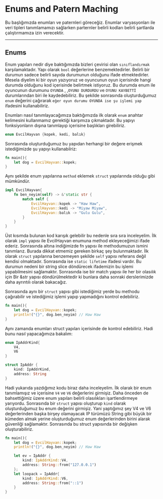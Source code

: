 # Enums and Patern Maching

Bu başlığımızda enumları ve paternleri göreceğiz. Enumlar varyasyonları ile veri tipleri tanımlamamızı sağlarken parternler belirli kodları belirli şartlarda çalıştırmamıza izin verecektir. 

--- 

## Enums

Enum yapıları nedir diye baktığımızda bizleri çevirisi olan `sınıflandırmak` karşılamaktadır. Yapı olarak `bool` değerlerine benzemektedirler. Belirli bir durumun sadece belirli sayıda durumunun olduğunu ifade etmektedirler. Mesela diyelim ki bir oyun yazıyoruz ve oyuncunun oyun içerisinde hangi durumda olduğunu kod içerisinde belirtmek istiyoruz. Bu durumda enum ile oyuncunun durumunu `OYUNDA` , ,`OYUNU DURDURDU` ve `OYUNU KAYBETTİ` durumlarından biri ile kaydedebiliriz. Bu şekilde sonrasında oluşturduğumuz `enum` değerini çağırarak `eğer oyun durumu OYUNDA ise şu işlemi yap` ifadesini kullanabiliriz. 

Enumları nasıl tanımlayacağımıza baktığımızda ilk olarak `enum` anahtar kelimesini kullanmamız gerektiği karşımıza çıkmaktadır. Bu yapıyı fonksiyonların dışına tanımlayıp içerisine başlıkları girebiliriz.

```Rust
enum EvcilHayvan {kopek, kedi, balık}
```

Sonrasında oluşturduğumuz bu yapıdan herhangi bir değere erişmek istediğimizde şu yapıyı kullanabilriz:

```Rust
fn main(){
    let dog = EvcilHayvan::kopek;
}
```

Aynı şekilde enum yapılarına `method` eklemek `struct` yapılarında olduğu gibi mümkündür. 

```Rust
impl EvcilHayvan{
    fn ben_neyim(self) -> &'static str {
        match self {
            EvcilHayvan::kopek -> "Haw Haw",
            EvcilHayvan::kedi -> "Miyaw Miyaw",
            EvcilHayvan::balık -> "Gulu Gulu",
        }
    }
}
```

Üst kısımda bulunan kod karışık gelebilir bu nedenle sıra sıra inceleyelim. İlk olarak `impl` yapısı ile EvcilHayvan enumuna method ekleyeceğimizi ifade ederiz. Sonrasında altına indiğimizde fn yapısı ile methodumuzun ismini tanımlarız. Burada dikkat etmemiz gereken birkaç şey bulunmaktadır. İlk olarak `struct` yapılarına benzemeyen şekilde `self` yapısı referans değil kendisi olmaktadır. Sonrasında ise `static lifetime` ifadesi vardır. Bu durumun nedeni bir string slice döndürecek ifademizin bu işlemi yapabilmesini sağlamaktır. Sonrasında ise bir match yapısı ile her bir olasılık için Bir &str yapısı döndürülmektedir ki bunlara daha sonraki derslerimizde daha ayrıntılı olarak bakacağız.

Sonrasında aynı bir `struct` yapısı gibi istediğimiz yerde bu methodu çağırabilir ve istediğimiz işlemi yapıp yapmadığını kontrol edebiliriz.

```Rust
fn main(){
    let dog = EvcilHayvan::kopek;
    println!("{}", dog.ben_neyim) // Haw Haw
}
```

Aynı zamanda enumları struct yapıları içerisinde de kontrol edebiliriz. Hadi bunu nasıl yapacağımıza bakalım:

```Rust
enum IpAddrKind{
    V4,
    V6
}

struct IpAddr {
    kind: IpAddrKind,
    address: String
}
```

Hadi yukarıda yazdığımız kodu biraz daha inceleyelim. İlk olarak bir enum tanımlamışız ve içerisine `V4` ve `V6` değerlerini girmişiz. Daha önceden de bahsettiğimiz üzere enum yapıları belirli olasılıkları işartlendirmeye yarıyordu. Sonrasında bir `struct` yapısı oluşturup `kind` olarak oluşturduğumuz bu enum değerini girmişiz. Yani yaptığımız şey V4 ve V6 değerlerinden başka birşey olamayacak IP türümüzü String gibi büyük bir kümeden almak yerine oluşturduğumuz enum değerlerinden birini alarak güvenliği sağlamaktır. Sonrasında bu struct yapısında bir değişken oluşturabiliriz.

```Rust
fn main(){
    let dog = EvcilHayvan::kopek;
    println!("{}", dog.ben_neyim) // Haw Haw

    let ev = IpAddr {
        kind: IpAddrKind::V4,
        address: String::from("127.0.0.1")
    };
    let loopack = IpAddr{
        kind: IpAddrKind::V6,
        address: String::from("::1")
    }
}
```
